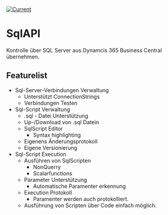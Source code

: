 [![Current](https://github.com/juliandittmann/AL.SqlAPI/actions/workflows/current.yml/badge.svg)](https://github.com/juliandittmann/AL.SqlAPI/actions/workflows/current.yml)

# SqlAPI

Kontrolle über SQL Server aus Dynamcis 365 Business Central übernehmen.

## Featurelist

+  Sql-Server-Verbindungen Verwaltung
    - Unterstützt ConnectionStrings
    - Verbindungen Testen
+ Sql-Script Verwaltung
    - .sql - Datei Unterstützung
    - Up-/Download von .sql Datein
    - SqlScript Editor
        * Syntax highlighting
    - Eigenens Änderungsprotokoll
    - Eigene Versionierung
+ Sql-Script Execution
    - Ausführen von SqlScripten
        * NonQuerry
        * Scalarfunctions
    - Parameter Unterstützung
        * Automatische Paramenter erkennung
    - Execution Protokoll
        * Paramenter werden auch protokolliert.
    - Ausführung von Scripten über Code einfach möglich.

    
